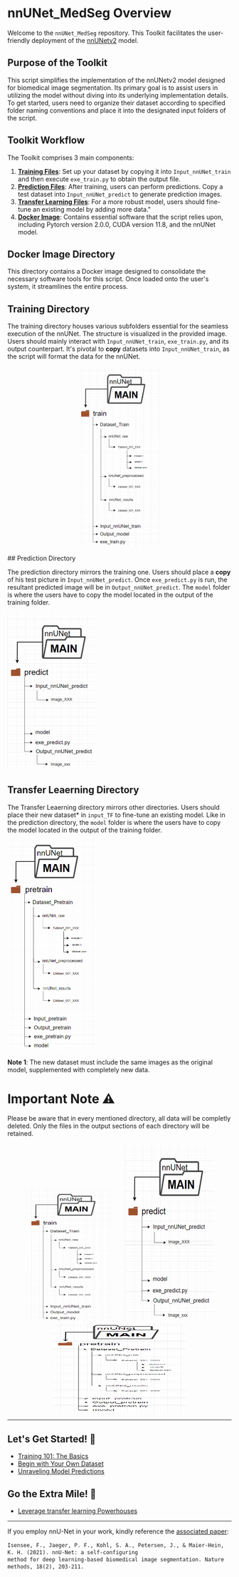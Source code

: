 # nnUNet_MedSeg Overview

Welcome to the `nnUNet_MedSeg` repository. This Toolkit facilitates the user-friendly deployment of the [nnUNetv2](https://github.com/MIC-DKFZ/nnUNet) model.

## Purpose of the Toolkit

This script simplifies the implementation of the nnUNetv2 model designed for biomedical image segmentation. Its primary goal is to assist users in utilizing the model without diving into its underlying implementation details. To get started, users need to organize their dataset according to specified folder naming conventions and place it into the designated input folders of the script.

## Toolkit Workflow

The Toolkit comprises 3 main components:

1. **<u><b>Training Files</b></u>**: Set up your dataset by copying it into `Input_nnUNet_train` and then execute `exe_train.py` to obtain the output file.
2. **<u><b>Prediction Files</b></u>**: After training, users can perform predictions. Copy a test dataset into `Input_nnUNet_predict` to generate prediction images.
3. **<u><b>Transfer Learning Files</b></u>**: For a more robust model, users should fine-tune an existing model by adding more data."
4. **<u><b>Docker Image</b></u>**: Contains essential software that the script relies upon, including Pytorch version 2.0.0, CUDA version 11.8, and the nnUNet model.

## Docker Image Directory

This directory contains a Docker image designed to consolidate the necessary software tools for this script. Once loaded onto the user's system, it streamlines the entire process.

## Training Directory

The training directory houses various subfolders essential for the seamless execution of the nnUNet. The structure is visualized in the provided image. Users should mainly interact with `Input_nnUNet_train`, `exe_train.py`, and its output counterpart. It's pivotal to **copy** datasets into `Input_nnUNet_train`, as the script will format the data for the nnUNet.

<p align="center">
<img src="pictures/diagrammetrain.png" width="200"  />
</p>
## Prediction Directory 

The prediction directory mirrors the training one. Users should place a **copy** of his test picture in `Input_nnUNet_predict`. Once `exe_predict.py` is run, the resultant predicted image will be in `Output_nnUNet_predict`. The `model` folder is where the users have to copy the model located in the output of the training folder. 


<img src="pictures/Diagrammepredict.png" width="200"  />


## Transfer Leaerning Directory 
The Transfer Leaerning directory mirrors other directories. Users should place their new dataset* in `input_TF` to fine-tune an existing model. Like in the prediction directory, the `model` folder is where the users have to copy the model located in the output of the training folder. 


<img src="pictures/Diagrammepretrain.png" width="200"  />

**Note 1**: The new dataset must include the same images as the original model, supplemented with completely new data.

# Important Note ⚠️ 
Please be aware that in every mentioned directory, all data will be completly deleted. Only the files in the output sections of each directory will be retained.


<p align="center">
  <img src="pictures/diagrammetrain.png" alt="Train folder" width="200" height="300" style="display: inline; margin: 0 10px;">
  <img src="pictures/Diagrammepredict.png" alt="Predict folder" width="200" height="400" style="display: inline; margin: 0 10px;">
  <img src="pictures/Diagrammepretrain.png" alt="Transfer Learning folder" width="300" height="200" style="display: inline; margin: 0 10px;">
</p>






---


## Let's Get Started! 🌟
- [Training 101: The Basics](documentation/training.md)
- [Begin with Your Own Dataset](documentation/train_new_dataset.md)
- [Unraveling Model Predictions](documentation/predictive_segmentation.md)

## Go the Extra Mile! 🚀
- [Leverage transfer learning Powerhouses](documentation/transfer_learning.md)


---

If you employ nnU-Net in your work, kindly reference the [associated paper](https://www.google.com/url?q=https://www.nature.com/articles/s41592-020-01008-z&sa=D&source=docs&ust=1677235958581755&usg=AOvVaw3dWL0SrITLhCJUBiNIHCQO):



    Isensee, F., Jaeger, P. F., Kohl, S. A., Petersen, J., & Maier-Hein, K. H. (2021). nnU-Net: a self-configuring 
    method for deep learning-based biomedical image segmentation. Nature methods, 18(2), 203-211.

